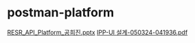 # postman-platform
[RESR_API_Platform_공희진.pptx](https://github.com/user-attachments/files/16963511/RESR_API_Platform_.pptx)
[IPP-UI 설계-050324-041936.pdf](https://github.com/user-attachments/files/16963517/IPP-UI.-050324-041936.pdf)
